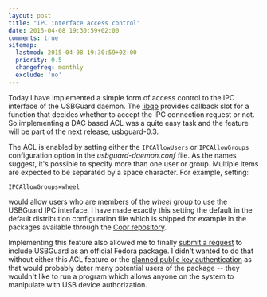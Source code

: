 ```yaml
---
layout: post
title: "IPC interface access control"
date: 2015-04-08 19:30:59+02:00
comments: true
sitemap:
  lastmod: 2015-04-08 19:30:59+02:00
  priority: 0.5
  changefreq: monthly
  exclude: 'no'
---
```


Today I have implemented a simple form of access control to the IPC interface of the USBGuard daemon. The [libqb](https://github.com/ClusterLabs/libqb) provides callback slot for a function that decides whether to accept the IPC connection request or not. So implementing a DAC based ACL was a quite easy task and the feature will be part of the next release, usbguard-0.3.

The ACL is enabled by setting either the `IPCAllowUsers` or `IPCAllowGroups` configuration option in the *usbguard-daemon.conf* file. As the names suggest, it's possible to specify more than one user or group. Multiple items are expected to be separated by a space character. For example, setting:

    IPCAllowGroups=wheel

would allow users who are members of the *wheel* group to use the USBGuard IPC interface. I have made exactly this setting the default in the default distribution configuration file which is shipped for example in the packages available through the [Copr repository](https://copr.fedoraproject.org/coprs/mildew/usbguard/).

Implementing this feature also allowed me to finally [submit a request](https://bugzilla.redhat.com/show_bug.cgi?id=1209971) to include USBGuard as an official Fedora package. I didn't wanted to do that without either this ACL feature or the [planned public key authentication](https://github.com/dkopecek/usbguard/issues/8) as that would probably deter many potential users of the package -- they wouldn't like to run a program which allows anyone on the system to manipulate with USB device authorization.

